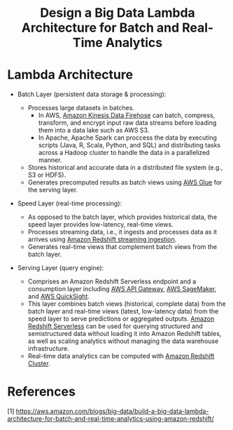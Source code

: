 <div align='center'>
    <h1> Design a Big Data Lambda Architecture for Batch and Real-Time Analytics </h1>
</div>

# Lambda Architecture

- Batch Layer (persistent data storage & processing):

  - Processes large datasets in batches.
    - In AWS, [Amazon Kinesis Data Firehose](https://github.com/camponogaraviera/aws/blob/dev/services/aws_etl.md#amazon-kinesis) can batch, compress, transform, and encrypt input raw data streams before loading them into a data lake such as AWS S3.
    - In Apache, Apache Spark can proccess the data by executing scripts (Java, R, Scala, Python, and SQL) and distributing tasks across a Hadoop cluster to handle the data in a parallelized manner.
  - Stores historical and accurate data in a distributed file system (e.g., S3 or HDFS).
  - Generates precomputed results as batch views using [AWS Glue](https://aws.amazon.com/glue/) for the serving layer.

- Speed Layer (real-time processing):

  - As opposed to the batch layer, which provides historical data, the speed layer provides low-latency, real-time views.
  - Processes streaming data, i.e., it ingests and processes data as it arrives using [Amazon Redshift streaming ingestion](https://aws.amazon.com/redshift/redshift-streaming-ingestion/).
  - Generates real-time views that complement batch views from the batch layer.

- Serving Layer (query engine):

  - Comprises an Amazon Redshift Serverless endpoint and a consumption layer including [AWS API Gateway](https://aws.amazon.com/api-gateway/), [AWS SageMaker](https://aws.amazon.com/pm/sagemaker/), and [AWS QuickSight](https://aws.amazon.com/quicksight/?amazon-quicksight-whats-new.sort-by=item.additionalFields.postDateTime&amazon-quicksight-whats-new.sort-order=desc).
  - This layer combines batch views (historical, complete data) from the batch layer and real-time views (latest, low-latency data) from the speed layer to serve predictions or aggregated outputs. [Amazon Redshift Serverless](https://aws.amazon.com/redshift/redshift-serverless/) can be used for querying structured and semistructured data without loading it into Amazon Redshift tables, as well as scaling analytics without managing the data warehouse infrastructure.
  - Real-time data analytics can be computed with [Amazon Redshift Cluster](https://docs.aws.amazon.com/redshift/).

# References

[1] https://aws.amazon.com/blogs/big-data/build-a-big-data-lambda-architecture-for-batch-and-real-time-analytics-using-amazon-redshift/
